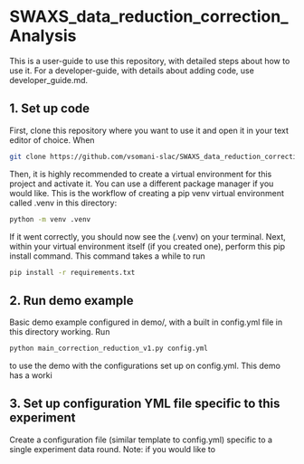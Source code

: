 # SWAXS_data_reduction_correction_Analysis

This is a user-guide to use this repository, with detailed steps about how to use it. For a developer-guide, with details about adding code, use developer_guide.md.

## 1. Set up code
First, clone this repository where you want to use it and open it in your text editor of choice. When 
```bash
git clone https://github.com/vsomani-slac/SWAXS_data_reduction_correction_Analysis
```
Then, it is highly recommended to create a virtual environment for this project and activate it. You can use a different package manager if you would like. This is the workflow of creating a pip venv virtual environment called .venv in this directory:
```bash
python -m venv .venv  
```
If it went correctly, you should now see the (.venv) on your terminal. Next, within your virtual environment itself (if you created one), perform this pip install command. This command takes a while to run
```bash
pip install -r requirements.txt
```

## 2. Run demo example

Basic demo example configured in demo/, with a built in config.yml file in this directory working. Run 
```bash
python main_correction_reduction_v1.py config.yml
```
to use the demo with the configurations set up on config.yml. This demo has a worki

## 3. Set up configuration YML file specific to this experiment
Create a configuration file (similar template to config.yml) specific to a single experiment data round. Note: if you would like to
